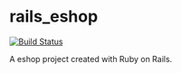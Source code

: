 rails_eshop
==========

[![Build Status](https://travis-ci.org/f3lix/rails_eshop.png)](https://travis-ci.org/f3lix/rails_eshop)

A eshop project created with Ruby on Rails.